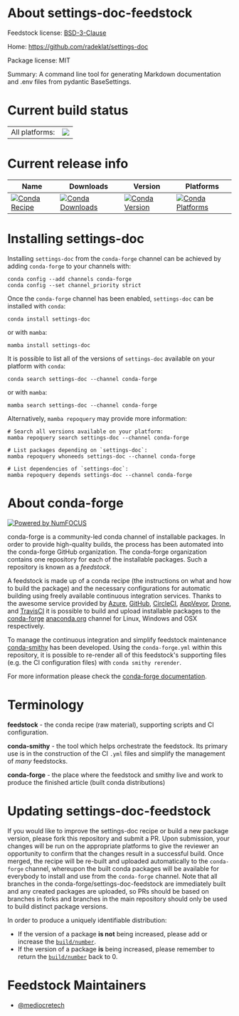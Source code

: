 About settings-doc-feedstock
============================

Feedstock license: [BSD-3-Clause](https://github.com/conda-forge/settings-doc-feedstock/blob/main/LICENSE.txt)

Home: https://github.com/radeklat/settings-doc

Package license: MIT

Summary: A command line tool for generating Markdown documentation and .env files from pydantic BaseSettings.

Current build status
====================


<table><tr><td>All platforms:</td>
    <td>
      <a href="https://dev.azure.com/conda-forge/feedstock-builds/_build/latest?definitionId=24283&branchName=main">
        <img src="https://dev.azure.com/conda-forge/feedstock-builds/_apis/build/status/settings-doc-feedstock?branchName=main">
      </a>
    </td>
  </tr>
</table>

Current release info
====================

| Name | Downloads | Version | Platforms |
| --- | --- | --- | --- |
| [![Conda Recipe](https://img.shields.io/badge/recipe-settings--doc-green.svg)](https://anaconda.org/conda-forge/settings-doc) | [![Conda Downloads](https://img.shields.io/conda/dn/conda-forge/settings-doc.svg)](https://anaconda.org/conda-forge/settings-doc) | [![Conda Version](https://img.shields.io/conda/vn/conda-forge/settings-doc.svg)](https://anaconda.org/conda-forge/settings-doc) | [![Conda Platforms](https://img.shields.io/conda/pn/conda-forge/settings-doc.svg)](https://anaconda.org/conda-forge/settings-doc) |

Installing settings-doc
=======================

Installing `settings-doc` from the `conda-forge` channel can be achieved by adding `conda-forge` to your channels with:

```
conda config --add channels conda-forge
conda config --set channel_priority strict
```

Once the `conda-forge` channel has been enabled, `settings-doc` can be installed with `conda`:

```
conda install settings-doc
```

or with `mamba`:

```
mamba install settings-doc
```

It is possible to list all of the versions of `settings-doc` available on your platform with `conda`:

```
conda search settings-doc --channel conda-forge
```

or with `mamba`:

```
mamba search settings-doc --channel conda-forge
```

Alternatively, `mamba repoquery` may provide more information:

```
# Search all versions available on your platform:
mamba repoquery search settings-doc --channel conda-forge

# List packages depending on `settings-doc`:
mamba repoquery whoneeds settings-doc --channel conda-forge

# List dependencies of `settings-doc`:
mamba repoquery depends settings-doc --channel conda-forge
```


About conda-forge
=================

[![Powered by
NumFOCUS](https://img.shields.io/badge/powered%20by-NumFOCUS-orange.svg?style=flat&colorA=E1523D&colorB=007D8A)](https://numfocus.org)

conda-forge is a community-led conda channel of installable packages.
In order to provide high-quality builds, the process has been automated into the
conda-forge GitHub organization. The conda-forge organization contains one repository
for each of the installable packages. Such a repository is known as a *feedstock*.

A feedstock is made up of a conda recipe (the instructions on what and how to build
the package) and the necessary configurations for automatic building using freely
available continuous integration services. Thanks to the awesome service provided by
[Azure](https://azure.microsoft.com/en-us/services/devops/), [GitHub](https://github.com/),
[CircleCI](https://circleci.com/), [AppVeyor](https://www.appveyor.com/),
[Drone](https://cloud.drone.io/welcome), and [TravisCI](https://travis-ci.com/)
it is possible to build and upload installable packages to the
[conda-forge](https://anaconda.org/conda-forge) [anaconda.org](https://anaconda.org/)
channel for Linux, Windows and OSX respectively.

To manage the continuous integration and simplify feedstock maintenance
[conda-smithy](https://github.com/conda-forge/conda-smithy) has been developed.
Using the ``conda-forge.yml`` within this repository, it is possible to re-render all of
this feedstock's supporting files (e.g. the CI configuration files) with ``conda smithy rerender``.

For more information please check the [conda-forge documentation](https://conda-forge.org/docs/).

Terminology
===========

**feedstock** - the conda recipe (raw material), supporting scripts and CI configuration.

**conda-smithy** - the tool which helps orchestrate the feedstock.
                   Its primary use is in the construction of the CI ``.yml`` files
                   and simplify the management of *many* feedstocks.

**conda-forge** - the place where the feedstock and smithy live and work to
                  produce the finished article (built conda distributions)


Updating settings-doc-feedstock
===============================

If you would like to improve the settings-doc recipe or build a new
package version, please fork this repository and submit a PR. Upon submission,
your changes will be run on the appropriate platforms to give the reviewer an
opportunity to confirm that the changes result in a successful build. Once
merged, the recipe will be re-built and uploaded automatically to the
`conda-forge` channel, whereupon the built conda packages will be available for
everybody to install and use from the `conda-forge` channel.
Note that all branches in the conda-forge/settings-doc-feedstock are
immediately built and any created packages are uploaded, so PRs should be based
on branches in forks and branches in the main repository should only be used to
build distinct package versions.

In order to produce a uniquely identifiable distribution:
 * If the version of a package **is not** being increased, please add or increase
   the [``build/number``](https://docs.conda.io/projects/conda-build/en/latest/resources/define-metadata.html#build-number-and-string).
 * If the version of a package **is** being increased, please remember to return
   the [``build/number``](https://docs.conda.io/projects/conda-build/en/latest/resources/define-metadata.html#build-number-and-string)
   back to 0.

Feedstock Maintainers
=====================

* [@mediocretech](https://github.com/mediocretech/)

